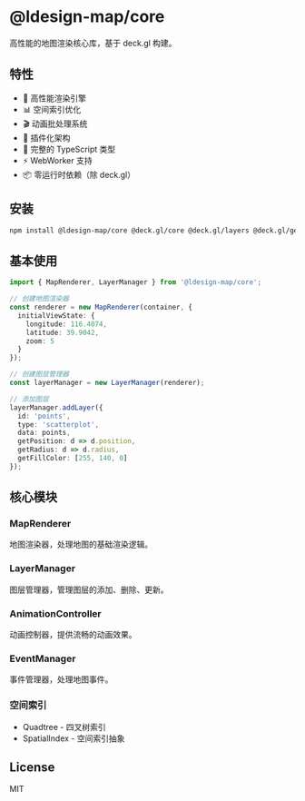 # @ldesign-map/core

高性能的地图渲染核心库，基于 deck.gl 构建。

## 特性

- 🚀 高性能渲染引擎
- 📊 空间索引优化
- 🎬 动画批处理系统
- 🔌 插件化架构
- 🎯 完整的 TypeScript 类型
- ⚡ WebWorker 支持
- 📦 零运行时依赖（除 deck.gl）

## 安装

```bash
npm install @ldesign-map/core @deck.gl/core @deck.gl/layers @deck.gl/geo-layers
```

## 基本使用

```typescript
import { MapRenderer, LayerManager } from '@ldesign-map/core';

// 创建地图渲染器
const renderer = new MapRenderer(container, {
  initialViewState: {
    longitude: 116.4074,
    latitude: 39.9042,
    zoom: 5
  }
});

// 创建图层管理器
const layerManager = new LayerManager(renderer);

// 添加图层
layerManager.addLayer({
  id: 'points',
  type: 'scatterplot',
  data: points,
  getPosition: d => d.position,
  getRadius: d => d.radius,
  getFillColor: [255, 140, 0]
});
```

## 核心模块

### MapRenderer
地图渲染器，处理地图的基础渲染逻辑。

### LayerManager
图层管理器，管理图层的添加、删除、更新。

### AnimationController
动画控制器，提供流畅的动画效果。

### EventManager
事件管理器，处理地图事件。

### 空间索引
- Quadtree - 四叉树索引
- SpatialIndex - 空间索引抽象

## License

MIT

